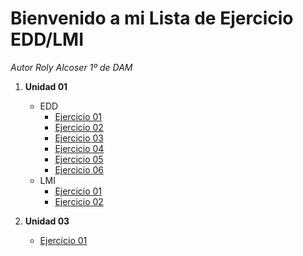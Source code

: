 # Bienvenido a mi Lista de Ejercicio EDD/LMI

*Autor Roly Alcoser 1º de DAM*


1. **Unidad 01**
    - EDD
        - [Ejercicio 01](./UD_1/EDD/Documento_01.md)
        - [Ejercicio 02](./UD_1/EDD/Documento_02.md)
        - [Ejercicio 03](./UD_1/EDD/Documento_03.md)
        - [Ejercicio 04](./UD_1/EDD/Documento_04.md)
        - [Ejercicio 05](./UD_1/EDD/Documento_05.md)
        - [Ejercicio 06](./UD_1/EDD/Documento_06.md)
    - LMI
        - [Ejercicio 01](./UD_1/LMI/Documento_01.md)
        - [Ejercicio 02](./UD_1/LMI/Documento_01.md)

1. **Unidad 03**
    - [Ejercicio 01](./UD_3/ej1.md)



<!--## Este es mi sitio

For full documentation visit [mkdocs.org](https://www.mkdocs.org).

## Commands

* `mkdocs new [dir-name]` * Create a new project.
* `mkdocs serve` * Start the live-reloading docs server.
* `mkdocs build` * Build the documentation site.
* `mkdocs -h` * Print help message and exit.

## Project layout

    mkdocs.yml    # The configuration file.
    docs/
        index.md  # The documentation homepage.
        ...       # Other markdown pages, images and other files.
-->